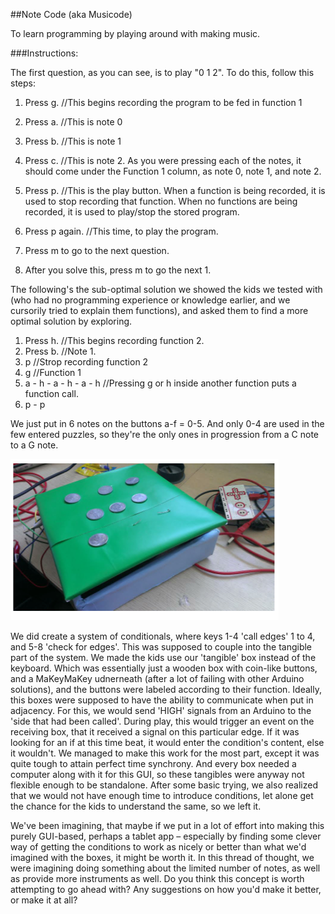 ##Note Code (aka Musicode)

To learn programming by playing around with making music.

###Instructions:

The first question, as you can see, is to play "0 1 2".
To do this, follow this steps:

1. Press g. //This begins recording the program to be fed in function 1
2. Press a. //This is note 0
3. Press b. //This is note 1
4. Press c. //This is note 2. As you were pressing each of the notes, it should come under the Function 1 column, as note 0, note 1, and note 2.
5. Press p. //This is the play button. When a function is being recorded, it is used to stop recording that function. When no functions are being recorded, it is used to play/stop the stored program.
6. Press p again. //This time, to play the program.

7. Press m to go to the next question.
8. After you solve this, press m to go the next 1.

The following's the sub-optimal solution we showed the kids we tested with (who had no programming experience or knowledge earlier, and we cursorily tried to explain them functions), and asked them to find a more optimal solution by exploring.

1. Press h. //This begins recording function 2.
2. Press b. //Note 1.
3. p //Strop recording function 2
4. g //Function 1
5. a - h - a - h - a - h //Pressing g or h inside another function puts a function call.
6. p - p

We just put in 6 notes on the buttons a-f = 0-5. And only 0-4 are used in the few entered puzzles, so they're the only ones in progression from a C note to a G note.

![Mou icon](notecode-box.png)

We did create a system of conditionals, where keys 1-4 'call edges' 1 to 4, and 5-8 'check for edges'.
This was supposed to couple into the tangible part of the system. We made the kids use our 'tangible' box instead of the keyboard. Which was essentially just a wooden box with coin-like buttons, and a MaKeyMaKey udnerneath (after a lot of failing with other Arduino solutions), and the buttons were labeled according to their function.
Ideally, this boxes were supposed to have the ability to communicate when put in adjacency. For this, we would send 'HIGH' signals from an Arduino to the 'side that had been called'. During play, this would trigger an event on the receiving box, that it received a signal on this particular edge. If it was looking for an if at this time beat, it would enter the condition's content, else it wouldn't.
We managed to make this work for the most part, except it was quite tough to attain perfect time synchrony. And every box needed a computer along with it for this GUI, so these tangibles were anyway not flexible enough to be standalone. After some basic trying, we also realized that we would not have enough time to introduce conditions, let alone get the chance for the kids to understand the same, so we left it.

We've been imagining, that maybe if we put in a lot of effort into making this purely GUI-based, perhaps a tablet app – especially by finding some clever way of getting the conditions to work as nicely or better than what we'd imagined with the boxes, it might be worth it. In this thread of thought, we were imagining doing something about the limited number of notes, as well as provide more instruments as well. Do you think this concept is worth attempting to go ahead with? Any suggestions on how you'd make it better, or make it at all?